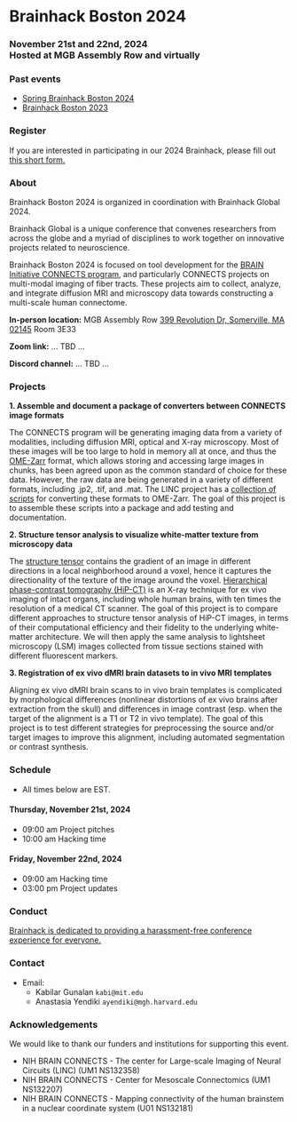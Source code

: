 
# Brainhack Boston 2024
### November 21st and 22nd, 2024 <BR> Hosted at MGB Assembly Row and virtually

### Past events
- [Spring Brainhack Boston 2024](index.2024.04.md)
- [Brainhack Boston 2023](index.2023.12.md)

### Register

If you are interested in participating in our 2024 Brainhack, please fill out [this short form.](https://forms.gle/rjnX8opcLvorguEk8)

### About
Brainhack Boston 2024 is organized in coordination with Brainhack Global 2024.

Brainhack Global is a unique conference that convenes researchers from across the globe and a myriad of disciplines to work together on innovative projects related to neuroscience.

Brainhack Boston 2024 is focused on tool development for the [BRAIN Initiative CONNECTS program](https://www.ninds.nih.gov/news-events/highlights-announcements/nih-brain-initiative-launches-projects-develop-innovative-technologies-map-brain-incredible-detail), and particularly CONNECTS projects on multi-modal imaging of fiber tracts. These projects aim to collect, analyze, and integrate diffusion MRI and microscopy data towards constructing a multi-scale human connectome.

**In-person location:**
MGB Assembly Row
[399 Revolution Dr, Somerville, MA 02145](https://maps.app.goo.gl/rBJ9CdUx3ntQdbcV9)
Room 3E33

**Zoom link:**
... TBD ...

**Discord channel:**
... TBD ...

### Projects

**1. Assemble and document a package of converters between CONNECTS image formats**

The CONNECTS program will be generating imaging data from a variety of modalities, including diffusion MRI, optical and X-ray microscopy. Most of these images will be too large to hold in memory all at once, and thus the [OME-Zarr](https://link.springer.com/article/10.1007/s00418-023-02209-1) format, which allows storing and accessing large images in chunks, has been agreed upon as the common standard of choice for these data. However, the raw data are being generated in a variety of different formats, including .jp2, .tif, and .mat. The LINC project has a [collection of scripts](https://github.com/lincbrain/linc-convert) for converting these formats to OME-Zarr. The goal of this project is to assemble these scripts into a package and add testing and documentation.

**2. Structure tensor analysis to visualize white-matter texture from microscopy data**

The [structure tensor](https://en.wikipedia.org/wiki/Structure_tensor) contains the gradient of an image in different directions in a local neighborhood around a voxel, hence it captures the directionality of the texture of the image around the voxel. [Hierarchical phase-contrast tomography (HiP-CT)](https://mecheng.ucl.ac.uk/hip-ct/) is an X-ray technique for ex vivo imaging of intact organs, including whole human brains, with ten times the resolution of a medical CT scanner. The goal of this project is to compare different approaches to structure tensor analysis of HiP-CT images, in terms of their computational efficiency and their fidelity to the underlying white-matter architecture. We will then apply the same analysis to lightsheet microscopy (LSM) images collected from tissue sections stained with different fluorescent markers.

**3. Registration of ex vivo dMRI brain datasets to in vivo MRI templates**

Aligning ex vivo dMRI brain scans to in vivo brain templates is complicated by morphological differences (nonlinear distortions of ex vivo brains after extraction from the skull) and differences in image contrast (esp. when the target of the alignment is a T1 or T2 in vivo template). The goal of this project is to test different strategies for preprocessing the source and/or target images to improve this alignment, including automated segmentation or contrast synthesis.

### Schedule
- All times below are EST.

#### Thursday, November 21st, 2024

- 09:00 am Project pitches
- 10:00 am Hacking time

#### Friday, November 22nd, 2024

- 09:00 am Hacking time
- 03:00 pm Project updates

###  Conduct

[Brainhack is dedicated to providing a harassment-free conference experience for everyone.](https://brainhack.org/code-of-conduct.html)

### Contact

- Email:
  - Kabilar Gunalan `kabi@mit.edu`
  - Anastasia Yendiki `ayendiki@mgh.harvard.edu`

### Acknowledgements

We would like to thank our funders and institutions for supporting this event.

- NIH BRAIN CONNECTS - The center for Large-scale Imaging of Neural Circuits (LINC) (UM1 NS132358)
- NIH BRAIN CONNECTS - Center for Mesoscale Connectomics (UM1 NS132207)
- NIH BRAIN CONNECTS - Mapping connectivity of the human brainstem in a nuclear coordinate system (U01 NS132181)
